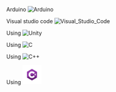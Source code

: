 Arduino  <img src="https://upload.wikimedia.org/wikipedia/commons/8/87/Arduino_Logo.svg" width="25px" alt="Arduino"/>

Visual studio code  <img src="https://upload.wikimedia.org/wikipedia/commons/9/9a/Visual_Studio_Code_1.35_icon.svg" width="18px" alt="Visual_Studio_Code"/>

Using <img src="https://upload.wikimedia.org/wikipedia/commons/c/c4/Unity_2021.svg" width="50px" alt="Unity"/>

Using <img src="https://upload.wikimedia.org/wikipedia/commons/1/18/C_Programming_Language.svg" width="30px" alt="C"/>

Using <img src="https://upload.wikimedia.org/wikipedia/commons/1/18/ISO_C%2B%2B_Logo.svg" width="30px" alt="C++"/>

Using <img src="https://github.com/ThaiThanhDuy/Write_something_4_fun/blob/main/ICON/Csharp_Logo.png" width="50px" alt="C#"/>
